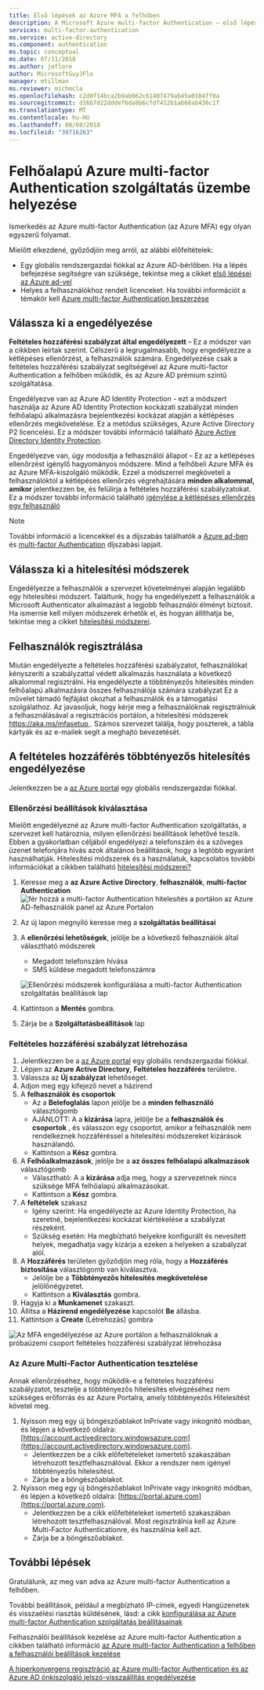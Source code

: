```yaml
---
title: Első lépések az Azure MFA a felhőben
description: A Microsoft Azure multi-factor Authentication – első lépések a feltételes hozzáférés
services: multi-factor-authentication
ms.service: active-directory
ms.component: authentication
ms.topic: conceptual
ms.date: 07/11/2018
ms.author: joflore
author: MicrosoftGuyJFlo
manager: mtillman
ms.reviewer: michmcla
ms.openlocfilehash: c2d0f14bca2b9ab062c61407479ab45a0104ff0a
ms.sourcegitcommit: d16b7d22dddef6da8b6cfdf412b1a668ab436c1f
ms.translationtype: MT
ms.contentlocale: hu-HU
ms.lasthandoff: 08/08/2018
ms.locfileid: "39716263"
---
```

# <a name="deploy-cloud-based-azure-multi-factor-authentication"></a>Felhőalapú Azure multi-factor Authentication szolgáltatás üzembe helyezése

Ismerkedés az Azure multi-factor Authentication (az Azure MFA) egy olyan egyszerű folyamat.

Mielőtt elkezdené, győződjön meg arról, az alábbi előfeltételek:

* Egy globális rendszergazdai fiókkal az Azure AD-bérlőben. Ha a lépés befejezése segítségre van szüksége, tekintse meg a cikket [első lépései az Azure ad-vel](../get-started-azure-ad.md)
* Helyes a felhasználókhoz rendelt licenceket. Ha további információt a témakör kell [Azure multi-factor Authentication beszerzése](concept-mfa-licensing.md)

## <a name="choose-how-to-enable"></a>Válassza ki a engedélyezése

**Feltételes hozzáférési szabályzat által engedélyezett** – Ez a módszer van a cikkben leírtak szerint. Célszerű a legrugalmasabb, hogy engedélyezze a kétlépéses ellenőrzést, a felhasználók számára. Engedélyezése csak a feltételes hozzáférési szabályzat segítségével az Azure multi-factor Authentication a felhőben működik, és az Azure AD prémium szintű szolgáltatása.

Engedélyezve van az Azure AD Identity Protection - ezt a módszert használja az Azure AD Identity Protection kockázati szabályzat minden felhőalapú alkalmazásra bejelentkezési kockázat alapján a kétlépéses ellenőrzés megkövetelése. Ez a metódus szükséges, Azure Active Directory P2 licencelési. Ez a módszer további információ található [Azure Active Directory Identity Protection](../identity-protection/overview.md#risky-sign-ins).

Engedélyezve van, úgy módosítja a felhasználói állapot – Ez az a kétlépéses ellenőrzést igénylő hagyományos módszere. Mind a felhőbeli Azure MFA és az Azure MFA-kiszolgáló működik. Ezzel a módszerrel megköveteli a felhasználóktól a kétlépéses ellenőrzés végrehajtására **minden alkalommal, amikor** jelentkezzen be, és felülírja a feltételes hozzáférési szabályzatokat. Ez a módszer további információ található [igénylése a kétlépéses ellenőrzés egy felhasználó](howto-mfa-userstates.md)

> [!Note]
> További információ a licencekkel és a díjszabás találhatók a [Azure ad-ben](https://azure.microsoft.com/pricing/details/active-directory/
) és [multi-factor Authentication](https://azure.microsoft.com/pricing/details/multi-factor-authentication/) díjszabási lapjait.

## <a name="choose-authentication-methods"></a>Válassza ki a hitelesítési módszerek

Engedélyezze a felhasználók a szervezet követelményei alapján legalább egy hitelesítési módszert. Találtunk, hogy ha engedélyezett a felhasználók a Microsoft Authenticator alkalmazást a legjobb felhasználói élményt biztosít. Ha ismernie kell milyen módszerek érhetők el, és hogyan állíthatja be, tekintse meg a cikket [hitelesítési módszerei](concept-authentication-methods.md).

## <a name="get-users-to-enroll"></a>Felhasználók regisztrálása

Miután engedélyezte a feltételes hozzáférési szabályzatot, felhasználókat kényszeríti a szabályzattal védett alkalmazás használata a következő alkalommal regisztrálni. Ha engedélyezte a többtényezős hitelesítés minden felhőalapú alkalmazásra összes felhasználója számára szabályzat Ez a művelet támadó fejfájást okozhat a felhasználók és a támogatási szolgálathoz. Az javasoljuk, hogy kérje meg a felhasználóknak regisztrálniuk a felhasználásával a regisztrációs portálon, a hitelesítési módszerek [ https://aka.ms/mfasetup ](https://aka.ms/mfasetup). Számos szervezet találja, hogy poszterek, a tábla kártyák és az e-mailek segít a meghajtó bevezetését.

## <a name="enable-multi-factor-authentication-with-conditional-access"></a>A feltételes hozzáférés többtényezős hitelesítés engedélyezése

Jelentkezzen be a [az Azure portal](https://portal.azure.com) egy globális rendszergazdai fiókkal.

### <a name="choose-verification-options"></a>Ellenőrzési beállítások kiválasztása

Mielőtt engedélyezné az Azure multi-factor Authentication szolgáltatás, a szervezet kell határoznia, milyen ellenőrzési beállítások lehetővé teszik. Ebben a gyakorlatban céljából engedélyezi a telefonszám és a szöveges üzenet telefonjára hívás azok általános beállítások, hogy a legtöbb egyaránt használhatják. Hitelesítési módszerek és a használatuk, kapcsolatos további információkat a cikkben található [hitelesítési módszerei?](concept-authentication-methods.md)

1. Keresse meg a **az Azure Active Directory**, **felhasználók**, **multi-factor Authentication**
   ![fér hozzá a multi-factor Authentication hitelesítés a portálon az Azure AD-felhasználók panel az Azure Portalon](media/howto-mfa-getstarted/users-mfa.png) 
2. Az új lapon megnyíló keresse meg a **szolgáltatás beállításai**
3. A **ellenőrzési lehetőségek**, jelölje be a következő felhasználók által választható módszerek
   * Megadott telefonszám hívása
   * SMS küldése megadott telefonszámra

   ![Ellenőrzési módszerek konfigurálása a multi-factor Authentication szolgáltatás beállítások lap](media/howto-mfa-getstarted/mfa-servicesettings-verificationoptions.png)

4. Kattintson a **Mentés** gombra.
5. Zárja be a **Szolgáltatásbeállítások** lap

### <a name="create-conditional-access-policy"></a>Feltételes hozzáférési szabályzat létrehozása

1. Jelentkezzen be a [az Azure portal](https://portal.azure.com) egy globális rendszergazdai fiókkal.
1. Lépjen az **Azure Active Directory**, **Feltételes hozzáférés** területre.
1. Válassza az **Új szabályzat** lehetőséget.
1. Adjon meg egy kifejező nevet a házirend
1. A **felhasználók és csoportok**
   * Az a **Belefoglalás** lapon jelölje be a **minden felhasználó** választógomb
   * AJÁNLOTT: A a **kizárása** lapra, jelölje be a **felhasználók és csoportok** , és válasszon egy csoportot, amikor a felhasználók nem rendelkeznek hozzáféréssel a hitelesítési módszereket kizárások használandó.
   * Kattintson a **Kész** gombra.
1. A **Felhőalkalmazások**, jelölje be a **az összes felhőalapú alkalmazások** választógomb
   * Választható: A a **kizárása** adja meg, hogy a szervezetnek nincs szüksége MFA felhőalapú alkalmazásokat.
   * Kattintson a **Kész** gombra.
1. A **feltételek** szakasz
   * Igény szerint: Ha engedélyezte az Azure Identity Protection, ha szeretné, bejelentkezési kockázat kiértékelése a szabályzat részeként.
   * Szükség esetén: Ha megbízható helyekre konfigurált és nevesített helyek, megadhatja vagy kizárja a ezeken a helyeken a szabályzat alól.
1. A **Hozzáférés** területen győződjön meg róla, hogy a **Hozzáférés biztosítása** választógomb van kiválasztva.
    * Jelölje be a **Többtényezős hitelesítés megkövetelése** jelölőnégyzetet.
    * Kattintson a **Kiválasztás** gombra.
1. Hagyja ki a **Munkamenet** szakaszt.
1. Állítsa a **Házirend engedélyezése** kapcsolót **Be** állásba.
1. Kattintson a **Create** (Létrehozás) gombra

![Az MFA engedélyezése az Azure portálon a felhasználóknak a próbaüzemi csoport feltételes hozzáférési szabályzat létrehozása](media/howto-mfa-getstarted/conditionalaccess-newpolicy.png)

### <a name="test-azure-multi-factor-authentication"></a>Az Azure Multi-Factor Authentication tesztelése

Annak ellenőrzéséhez, hogy működik-e a feltételes hozzáférési szabályzatot, tesztelje a többtényezős hitelesítés elvégzéséhez nem szükséges erőforrás és az Azure Portalra, amely többtényezős Hitelesítést követel meg.

1. Nyisson meg egy új böngészőablakot InPrivate vagy inkognitó módban, és lépjen a következő oldalra: [https://account.activedirectory.windowsazure.com](https://account.activedirectory.windowsazure.com).
   * Jelentkezzen be a cikk előfeltételeket ismertető szakaszában létrehozott tesztfelhasználóval. Ekkor a rendszer nem igényel többtényezős hitelesítést.
   * Zárja be a böngészőablakot.
2. Nyisson meg egy új böngészőablakot InPrivate vagy inkognitó módban, és lépjen a következő oldalra: [https://portal.azure.com](https://portal.azure.com).
   * Jelentkezzen be a cikk előfeltételeket ismertető szakaszában létrehozott tesztfelhasználóval. Most regisztrálnia kell az Azure Multi-Factor Authenticationre, és használnia kell azt.
   * Zárja be a böngészőablakot.

## <a name="next-steps"></a>További lépések

Gratulálunk, az meg van adva az Azure multi-factor Authentication a felhőben.

További beállítások, például a megbízható IP-címek, egyedi Hangüzenetek és visszaélési riasztás küldésének, lásd: a cikk [konfigurálása az Azure multi-factor Authentication szolgáltatás beállításainak](howto-mfa-mfasettings.md)

Felhasználói beállítások kezelése az Azure multi-factor Authentication a cikkben található információ [az Azure multi-factor Authentication a felhőben a felhasználói beállítások kezelése](howto-mfa-userdevicesettings.md)

[A hiperkonvergens regisztráció az Azure multi-factor Authentication és az Azure AD önkiszolgáló jelszó-visszaállítás engedélyezése](concept-registration-mfa-sspr-converged.md)
